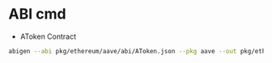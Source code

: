 # ABI cmd

- AToken Contract

```sh
abigen --abi pkg/ethereum/aave/abi/AToken.json --pkg aave --out pkg/ethereum/aave/atoken_contract.go --type ATokenContract
```
